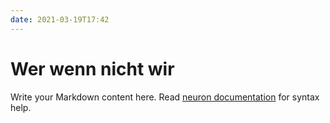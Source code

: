 ```yaml
---
date: 2021-03-19T17:42
---
```


# Wer wenn nicht wir

Write your Markdown content here. Read [neuron documentation](https://neuron.zettel.page/2011404.html) for syntax help.

